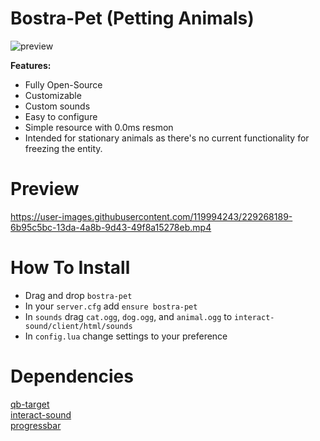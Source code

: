 # Bostra-Pet (Petting Animals)

![preview](https://user-images.githubusercontent.com/119994243/229269521-39df62ac-7937-41b5-b925-b0d375376ff6.png)



**Features:**

* Fully Open-Source
* Customizable
* Custom sounds
* Easy to configure
* Simple resource with 0.0ms resmon
* Intended for stationary animals as there's no current functionality for freezing the entity.


# Preview
https://user-images.githubusercontent.com/119994243/229268189-6b95c5bc-13da-4a8b-9d43-49f8a15278eb.mp4



# How To Install
* Drag and drop `bostra-pet`
* In your `server.cfg` add `ensure bostra-pet`
* In `sounds` drag `cat.ogg`, `dog.ogg`, and `animal.ogg` to `interact-sound/client/html/sounds`
* In `config.lua` change settings to your preference


# Dependencies
[qb-target](https://github.com/qbcore-framework/qb-target)\
[interact-sound](https://github.com/qbcore-framework/interact-sound)\
[progressbar](https://github.com/qbcore-framework/progressbar)
